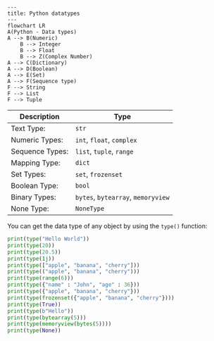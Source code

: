 
```mermaid
---
title: Python datatypes
---
flowchart LR
A(Python - Data types)
A --> B(Numeric)
	B --> Integer
	B --> Float
	B --> Z(Complex Number)
A --> C(Dictionary)
A --> D(Boolean)
A --> E(Set)
A --> F(Sequence type)
F --> String
F --> List
F --> Tuple
```

| Description     | Type                               |
| --------------- | ---------------------------------- |
| Text Type:      | `str`                              |
| Numeric Types:  | `int`, `float`, `complex`          |
| Sequence Types: | `list`, `tuple`, `range`           |
| Mapping Type:   | `dict`                             |
| Set Types:      | `set`, `frozenset`                 |
| Boolean Type:   | `bool`                             |
| Binary Types:   | `bytes`, `bytearray`, `memoryview` |
| None Type:      | `NoneType`                         |

You can get the data type of any object by using the `type()` function:

```Python
print(type("Hello World"))
print(type(20))
print(type(20.5))
print(type(1j))
print(type(["apple", "banana", "cherry"]))
print(type(("apple", "banana", "cherry")))
print(type(range(6)))
print(type({"name" : "John", "age" : 36}))
print(type({"apple", "banana", "cherry"}))
print(type(frozenset({"apple", "banana", "cherry"})))
print(type(True))
print(type(b"Hello"))
print(type(bytearray(5)))
print(type(memoryview(bytes(5))))
print(type(None))
```
